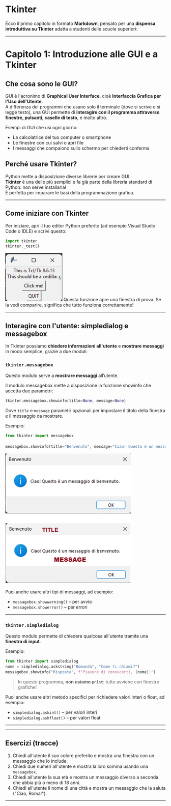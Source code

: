 # Tkinter
Ecco il primo capitolo in formato **Markdown**, pensato per una **dispensa introduttiva su Tkinter** adatta a studenti delle scuole superiori:

---

# Capitolo 1: Introduzione alle GUI e a Tkinter

## Che cosa sono le GUI?

GUI è l'acronimo di **Graphical User Interface**, cioè **Interfaccia Grafica per l'Uso dell'Utente**.  
A differenza dei programmi che usano solo il terminale (dove si scrive e si legge testo), una GUI permette di **interagire con il programma attraverso finestre, pulsanti, caselle di testo**, e molto altro.

Esempi di GUI che usi ogni giorno:
- La calcolatrice del tuo computer o smartphone
- Le finestre con cui salvi o apri file
- I messaggi che compaiono sullo schermo per chiederti conferma

## Perché usare Tkinter?

Python mette a disposizione diverse librerie per creare GUI.  
**Tkinter** è una delle più semplici e fa già parte della libreria standard di Python: non serve installarla!  
È perfetta per imparare le basi della programmazione grafica.

---

## Come iniziare con Tkinter

Per iniziare, apri il tuo editor Python preferito (ad esempio Visual Studio Code o IDLE) e scrivi questo:

```python
import tkinter
tkinter._test()
```
![alt text](img/tkinter/tk1.png)
Questa funzione apre una finestra di prova. Se la vedi comparire, significa che tutto funziona correttamente!

---

## Interagire con l'utente: simpledialog e messagebox

In Tkinter possiamo **chiedere informazioni all'utente** e **mostrare messaggi** in modo semplice, grazie a due moduli:

### `tkinter.messagebox`

Questo modulo serve a **mostrare messaggi** all’utente.

Il modulo messagebox mette a disposizione la funzione showinfo che accetta due parametri:

```python
tkinter.messagebox.showinfo(title=None, message=None)
```
Dove `title` e `message` parametri opzionali per impostare il titolo della finestra e il messaggio da mostrare.

Esempio:

```python
from tkinter import messagebox

messagebox.showinfo(title="Benvenuto", message="Ciao! Questo è un messaggio di benvenuto.")
```
![alt text](img/tkinter/tk2.png)

Puoi anche usare altri tipi di messaggi, ad esempio:
- `messagebox.showwarning()` – per avvisi
- `messagebox.showerror()` – per errori

---

### `tkinter.simpledialog`

Questo modulo permette di chiedere qualcosa all'utente tramite una **finestra di input**.

Esempio:

```python
from tkinter import simpledialog
nome = simpledialog.askstring("Domanda", "Come ti chiami?")
messagebox.showinfo("Risposta", f"Piacere di conoscerti, {nome}!")
```

> In questo programma, **non usiamo `print`**: tutto avviene con finestre grafiche!

Puoi anche usare altri metodo specifici per richiedere valori interi o float, ad esempio:
- `simpledialog.askint()` – per valori interi
- `simpledialog.askfloat()` – per valori float

---
---

## Esercizi (tracce)

1. Chiedi all'utente il suo colore preferito e mostra una finestra con un messaggio che lo include.
2. Chiedi due numeri all'utente e mostra la loro somma usando una `messagebox`.
3. Chiedi all'utente la sua età e mostra un messaggio diverso a seconda che abbia più o meno di 18 anni.
4. Chiedi all'utente il nome di una città e mostra un messaggio che la saluta ("Ciao, Roma!").

---

